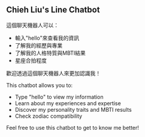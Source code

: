 ## Chieh Liu's Line Chatbot

這個聊天機器人可以：
- 輸入"hello"來查看我的資訊
- 了解我的經歷與專業
- 了解我的人格特質與MBTI結果
- 星座合拍程度

歡迎透過這個聊天機器人來更加認識我！

This chatbot allows you to:
- Type "hello" to view my information
- Learn about my experiences and expertise
- Discover my personality traits and MBTI results
- Check zodiac compatibility

Feel free to use this chatbot to get to know me better!
